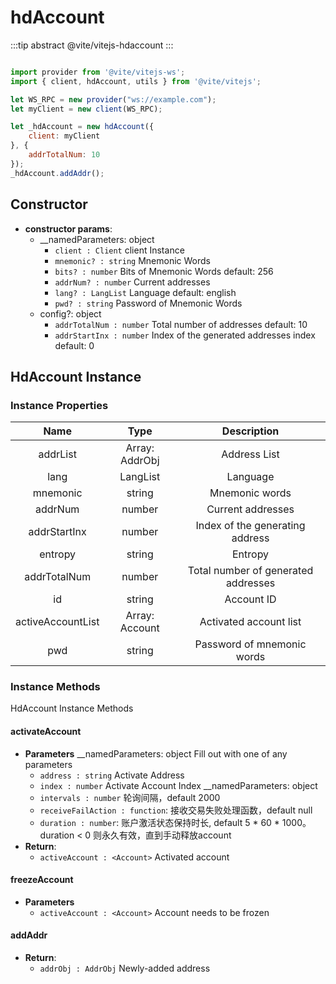 # hdAccount

:::tip abstract
@vite/vitejs-hdaccount
:::

```javascript

import provider from '@vite/vitejs-ws';
import { client, hdAccount, utils } from '@vite/vitejs';

let WS_RPC = new provider("ws://example.com");
let myClient = new client(WS_RPC);

let _hdAccount = new hdAccount({
    client: myClient
}, {
    addrTotalNum: 10
});
_hdAccount.addAddr();

```

## Constructor

- **constructor params**: 
    - __namedParameters: object
        * `client : Client` client Instance
        * `mnemonic? : string` Mnemonic Words
        * `bits? : number` Bits of Mnemonic Words default: 256
        * `addrNum? : number` Current addresses
        * `lang? : LangList` Language default: english
        * `pwd? : string` Password of Mnemonic Words
    - config?: object
        * `addrTotalNum : number` Total number of addresses default: 10
        * `addrStartInx : number` Index of the generated addresses index default: 0

## HdAccount Instance

### Instance Properties

|  Name  | Type | Description |
|:------------:|:-----:|:-----:|
| addrList | Array: AddrObj | Address List |
| lang | LangList | Language |
| mnemonic | string | Mnemonic words |
| addrNum | number | Current addresses |
| addrStartInx | number | Index of the generating address |
| entropy | string | Entropy |
| addrTotalNum | number | Total number of generated addresses |
| id | string | Account ID |
| activeAccountList | Array: Account | Activated account list |
| pwd | string | Password of mnemonic words |

### Instance Methods
HdAccount Instance Methods

#### activateAccount

- **Parameters** 
    __namedParameters: object Fill out with one of any parameters
    * `address : string` Activate Address
    * `index : number` Activate Account Index
    __namedParameters: object
    * `intervals : number` 轮询间隔，default 2000
    * `receiveFailAction : function`: 接收交易失败处理函数，default null
    * `duration : number`: 账户激活状态保持时长, default 5 * 60 * 1000。duration < 0 则永久有效，直到手动释放account
- **Return**:
    * `activeAccount : <Account>` Activated account

#### freezeAccount

- **Parameters** 
    * `activeAccount : <Account>` Account needs to be frozen

#### addAddr

- **Return**:
    * `addrObj : AddrObj` Newly-added address
